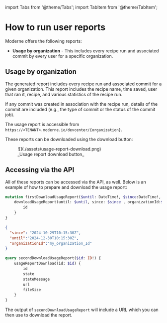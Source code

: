 import Tabs from '@theme/Tabs';
import TabItem from '@theme/TabItem';

# How to run user reports

Moderne offers the following reports:

* **Usage by organization** - This includes every recipe run and associated commit by every user for a specific organization. 

## Usage by organization

The generated report includes every recipe run and associated commit for a given organization. This report includes the recipe name, time saved, user that ran it, recipe, and various statistics of the recipe run. 

If any commit was created in association with the recipe run, details of the commit are included (e.g., the type of commit or the status of the commit job).

The usage report is accessible from `https://<TENANT>.moderne.io/devcenter/{organization}`.

These reports can be downloaded using the download button: 

<figure>
  ![](./assets/usage-report-download.png)
  <figcaption>_Usage report download button_</figcaption>
</figure>

## Accessing via the API

All of these reports can be accessed via the API, as well. Below is an example of how to prepare and download the usage report:

<Tabs>
<TabItem value="mutation-download-report" label="Mutation download report">

```graphql
mutation firstDownloadUsageReport($until: DateTime!, $since:DateTime!, $organizationId: String) {
    downloadUsageReport(until: $until, since: $since , organizationId:$organizationId) {
        id
    }
}
```

</TabItem>

<TabItem value="query-variables" label="Query Variables">

```json
{
  "since": "2024-10-29T10:15:30Z",
  "until":"2024-12-30T10:15:30Z",
  "organizationId":"my_organization_Id"
}
```

</TabItem>
</Tabs>

```graphql
query secondDownloadUsageReport($id: ID!) {
    usageReportDownload(id: $id) {
        id
        state
        stateMessage
        url
        fileSize
    }
}
```

The output of `secondDownloadUsageReport` will include a URL which you can then use to download the report.
